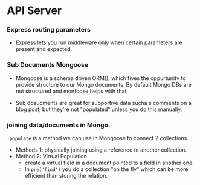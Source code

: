 # API Server

### Express routing parameters

* Express lets you run middleware only when certain parameters are present and expected.

### Sub Documents Mongoose

* Mongoose is a schema driven ORM(), which fives the oppurtunity to provide structure to our Mongo documents. By default Mongo DBs are not structured and monfoose helps with that.

* Sub dosucments are great for supportive data sucha s comments on a blog post, but they're not "populated" unless you do this manually.

### joining data/documents in Mongo.

``` populate``` is a method we can use in Mongoose to connect 2 collections.
  - Methods 1: physically joining using a reference to another collection.
  - Method 2: Virtual Population
    - create a virtual field in a document pointed to a field in another one.
    - In ```pre('find')``` you do a collection "on the fly" which can be more efficient than storing the relation.